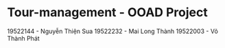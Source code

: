 # Tour-management - OOAD Project
19522144 - Nguyễn Thiện Sua
19522232 - Mai Long Thành
19522003 - Võ Thành Phát
